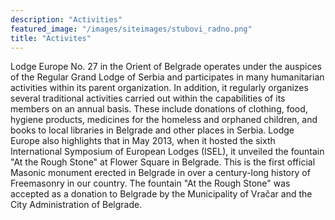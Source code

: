 ```yaml
---
description: "Activities"
featured_image: "/images/siteimages/stubovi_radno.png"
title: "Activites"
---
```


Lodge Europe No. 27 in the Orient of Belgrade operates under the auspices of the Regular Grand Lodge of Serbia and participates in many humanitarian activities within its parent organization. In addition, it regularly organizes several traditional activities carried out within the capabilities of its members on an annual basis. These include donations of clothing, food, hygiene products, medicines for the homeless and orphaned children, and books to local libraries in Belgrade and other places in Serbia. Lodge Europe also highlights that in May 2013, when it hosted the sixth International Symposium of European Lodges (ISEL), it unveiled the fountain "At the Rough Stone" at Flower Square in Belgrade. This is the first official Masonic monument erected in Belgrade in over a century-long history of Freemasonry in our country. The fountain "At the Rough Stone" was accepted as a donation to Belgrade by the Municipality of Vračar and the City Administration of Belgrade.